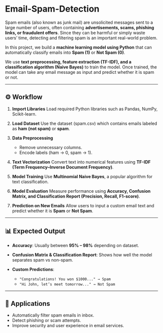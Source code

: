 # Email-Spam-Detection

Spam emails (also known as junk mail) are unsolicited messages sent to a large number of users, often containing **advertisements, scams, phishing links, or fraudulent offers**. Since they can be harmful or simply waste users’ time, detecting and filtering spam is an important real-world problem.

In this project, we build a **machine learning model using Python** that can automatically classify emails into **Spam (1)** or **Not Spam (0)**.

We use **text preprocessing, feature extraction (TF-IDF), and a classification algorithm (Naive Bayes)** to train the model. Once trained, the model can take any email message as input and predict whether it is spam or not.

---

## ⚙️ Workflow

1. **Import Libraries**
   Load required Python libraries such as Pandas, NumPy, Scikit-learn.

2. **Load Dataset**
   Use the dataset (spam.csv) which contains emails labeled as **ham (not spam)** or **spam**.

3. **Data Preprocessing**

   * Remove unnecessary columns.
   * Encode labels (ham → 0, spam → 1).

4. **Text Vectorization**
   Convert text into numerical features using **TF-IDF (Term Frequency–Inverse Document Frequency)**.

5. **Model Training**
   Use **Multinomial Naive Bayes**, a popular algorithm for text classification.

6. **Model Evaluation**
   Measure performance using **Accuracy, Confusion Matrix, and Classification Report (Precision, Recall, F1-score)**.

7. **Prediction on New Emails**
   Allow users to input a custom email text and predict whether it is **Spam** or **Not Spam**.

---

## 📊 Expected Output

* **Accuracy**: Usually between **95% – 98%** depending on dataset.
* **Confusion Matrix & Classification Report**: Shows how well the model separates spam vs non-spam.
* **Custom Predictions**:

  * `"Congratulations! You won $1000..." → Spam`
  * `"Hi John, let’s meet tomorrow..." → Not Spam`

---

## 🚀 Applications

* Automatically filter spam emails in inbox.
* Detect phishing or scam attempts.
* Improve security and user experience in email services.

